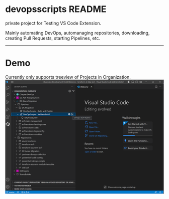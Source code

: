 # devopsscripts README

private project for Testing VS Code Extension.

Mainly automating DevOps, automanaging repositories, downloading, creating Pull Requests, starting Pipelines, etc.


---

# Demo

Currently only supports treeview of Projects in Organization.
![tree-view-demo-1](.img/tree-view-demo-1.png)
